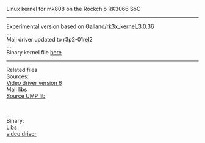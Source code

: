 Linux kernel for mk808 on the Rockchip RK3066 SoC<hr>
Experimental version based on <a href="https://github.com/Galland/rk3x_kernel_3.0.36">Galland/rk3x_kernel_3.0.36</a>
<br>...<br>
Mali driver updated to r3p2-01rel2
<br>...<br>
Binary kernel file <a href="https://drive.google.com/folderview?id=0B6QRwjacGTzCU3RWZ1M2d1FkcTg&usp=sharing">here</a>
<hr>
Related files
<br>
Sources:
<br>
<a href="https://github.com/olegk0/xf86-video-fbdev">Video driver  version 6</a>
<br>
<a href="https://github.com/linux-sunxi/sunxi-mali-proprietary/tree/master/r3p2-01rel1/armhf/x11">Mali libs</a>
<br>
<a href="http://malideveloper.arm.com/downloads/drivers/DX910/r3p2-01rel2/DX910-SW-99006-r3p2-01rel2.tgz">Source UMP lib</a>

<br>...<br>
Binary:
<br>
<a href="https://drive.google.com/folderview?id=0B6QRwjacGTzCT2N0YUdJZWljM3c&usp=sharing">Libs</a>
<br>
<a href="https://drive.google.com/folderview?id=0B6QRwjacGTzCZnlsMmQ0ekFkU1U&usp=sharing">video driver</a>
